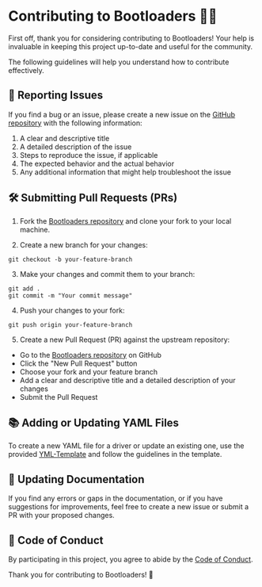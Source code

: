 # Contributing to Bootloaders 🚗💨

First off, thank you for considering contributing to Bootloaders! Your help is invaluable in keeping this project up-to-date and useful for the community.

The following guidelines will help you understand how to contribute effectively.

## 📝 Reporting Issues

If you find a bug or an issue, please create a new issue on the [GitHub repository](https://github.com/magicsword-io/bootloaders/issues) with the following information:

1. A clear and descriptive title
2. A detailed description of the issue
3. Steps to reproduce the issue, if applicable
4. The expected behavior and the actual behavior
5. Any additional information that might help troubleshoot the issue

## 🛠️ Submitting Pull Requests (PRs)

1. Fork the [Bootloaders repository](https://github.com/magicsword-io/bootloaders) and clone your fork to your local machine.

2. Create a new branch for your changes:

```
git checkout -b your-feature-branch
```

3. Make your changes and commit them to your branch:

```
git add .
git commit -m "Your commit message"
```

4. Push your changes to your fork:

```
git push origin your-feature-branch
```

5. Create a new Pull Request (PR) against the upstream repository:

* Go to the [Bootloaders repository](https://github.com/magicsword-io/bootloaders) on GitHub
* Click the "New Pull Request" button
* Choose your fork and your feature branch
* Add a clear and descriptive title and a detailed description of your changes
* Submit the Pull Request

## 📚 Adding or Updating YAML Files

To create a new YAML file for a driver or update an existing one, use the provided [YML-Template](YML-Template.yml) and follow the guidelines in the template.

## 📖 Updating Documentation

If you find any errors or gaps in the documentation, or if you have suggestions for improvements, feel free to create a new issue or submit a PR with your proposed changes.

## 📜 Code of Conduct

By participating in this project, you agree to abide by the [Code of Conduct](CODE_OF_CONDUCT.md).

Thank you for contributing to Bootloaders! 🚀
